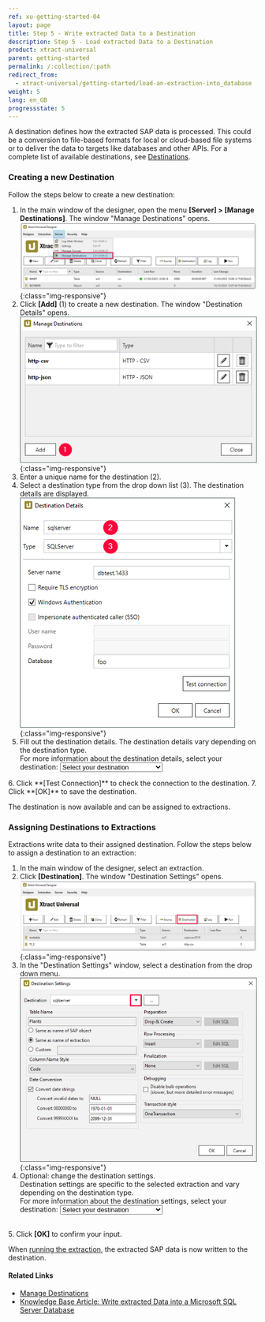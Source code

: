 ```yaml
---
ref: xu-getting-started-04
layout: page
title: Step 5 - Write extracted Data to a Destination
description: Step 5 - Load extracted Data to a Destination
product: xtract-universal
parent: getting-started
permalink: /:collection/:path
redirect_from:
  - xtract-universal/getting-started/load-an-extraction-into_database
weight: 5
lang: en_GB
progressstate: 5
---
```


 
A destination defines how the extracted SAP data is processed. 
This could be a conversion to file-based formats for local or cloud-based file systems or to deliver the data to targets like databases and other APIs. 
For a complete list of available destinations, see [Destinations](../destinations).

### Creating a new Destination
<!---
this script generates a link to the destination details of the selected destination (in step 5)
the option in the list must be set as follows:
	<option value="name-of-the-md-file-of-the-destination">DisplayedName</option>
-->
  <script>
  function getSelectedValueDetails(){
	var selectedValueD = document.getElementById("destination").value;
	window.location = "https://help.theobald-software.com/en/xtract-universal/destinations/" + selectedValueD + "#destination-details"
	}
  </script> 

Follow the steps below to create a new destination:
1. In the main window of the designer, open the menu **[Server] > [Manage Destinations]**. The window "Manage Destinations" opens.
![Load-Destinations](/img/content/xu/xu_destination.png){:class="img-responsive"}
2. Click **[Add]** (1) to create a new destination. The window "Destination Details" opens.<br>
![Load-Manage-Shared-Destination](/img/content/destinations_load_manage_shared.png){:class="img-responsive"}
3. Enter a unique name for the destination (2). 
4. Select a destination type from the drop down list (3). The destination details are displayed.<br>
![Select-Destination-Type](/img/content/sqlserver_destination-details.png){:class="img-responsive"}
5. Fill out the destination details. The destination details vary depending on the destination type. <br>
For more information about the destination details, select your destination: <select name="destinationlist" id="destination" onChange="getSelectedValueDetails();">
    <option value=" " disabled selected>Select your destination</option>
    <option value="csv-flat-file">Flat File CSV</option>
    <option value="json-flat-file">Flat File JSON</option>
    <option value="parquet">Flat File Parquet</option>
	<option value="csv-via-http">WebService CSV</option>
	<option value="json-via-http">WebService JSON</option>
	<option value="alteryx">Alteryx</option>
	<option value="amazon-aws-s3">Amazon S3</option>
	<option value="amazon-redshift">Amazon Redshift</option>
	<option value="azure-storage">Azure Storage</option>
	<option value="azure-synapse-analytics">Azure Synapse Analytics</option>
	<option value="exasol">EXASolution</option>
	<option value="google-cloud-storage">Google Cloud Storage</option>
	<option value="hadoop">Hadoop</option>
	<option value="ibm-db2">IBM DB2</option>
	<option value="knime">KNIME</option>
	<option value="microsoft-sql-server">Microsoft SQL Server</option>
	<option value="mysql">MySQL</option>
	<option value="oracle">Oracle</option>
	<option value="postgreSQL">PostgreSQL</option>
	<option value="Power-BI-Connector">Power BI Connector</option>
	<option value="qliksense-qlikview">QlikSense and QlikView</option>
	<option value="salesforce">Salesforce</option>
	<option value="sap-hana">SAP HANA</option>
	<option value="sharepoint">SharePoint</option>
	<option value="snowflake">Snowflake</option>
	<option value="server-report-services">SQL Server Reporting Services</option>
	<option value="tableau">Tableau</option>
  </select>
6. Click **[Test Connection]** to check the connection to the destination.
7. Click **[OK]** to save the destination. 

The destination is now available and can be assigned to extractions.

### Assigning Destinations to Extractions

<!---
this script generates a link to the destination settings of the selected destination (in step 4)
the option in the list must be set as follows:
	<option value="name-of-the-md-file-of-the-destination">DisplayedName</option>
-->
  <script>
  function getSelectedValueSettings(){
	var selectedValueS = document.getElementById("destinationsettings").value;
	window.location = "https://help.theobald-software.com/en/xtract-universal/destinations/" + selectedValueS + "#destination-settings"
	}
  </script> 
  
Extractions write data to their assigned destination.
Follow the steps below to assign a destination to an extraction:

1. In the main window of the designer, select an extraction.
2. Click **[Destination]**. The window "Destination Settings" opens.<br>
![Load-Destinations](/img/content/xu/xu_designer_destination.png){:class="img-responsive"}
3. In the "Destination Settings" window, select a destination from the drop down menu.
![Load-Shared-Destination-SQLServer](/img/content/sqlserver_destination-settings.png){:class="img-responsive"}
4. Optional: change the destination settings.<br>
Destination settings are specific to the selected extraction and vary depending on the destination type. <br>
For more information about the destination settings, select your destination: <select id="destinationsettings" onChange="getSelectedValueSettings();">
    <option value=" " disabled selected>Select your destination</option>
    <option value="csv-flat-file">Flat File CSV</option>
    <option value="json-flat-file">Flat File JSON</option>
    <option value="parquet">Flat File Parquet</option>
	<option value="csv-via-http">WebService CSV</option>
	<option value="json-via-http">WebService JSON</option>
	<option value="alteryx">Alteryx</option>
	<option value="amazon-aws-s3">Amazon S3</option>
	<option value="amazon-redshift">Amazon Redshift</option>
	<option value="azure-storage">Azure Storage</option>
	<option value="azure-synapse-analytics">Azure Synapse Analytics</option>
	<option value="exasol">EXASolution</option>
	<option value="google-cloud-storage">Google Cloud Storage</option>
	<option value="hadoop">Hadoop</option>
	<option value="ibm-db2">IBM DB2</option>
	<option value="knime">KNIME</option>
	<option value="microsoft-sql-server">Microsoft SQL Server</option>
	<option value="mysql">MySQL</option>
	<option value="oracle">Oracle</option>
	<option value="postgreSQL">PostgreSQL</option>
	<option value="Power-BI-Connector">Power BI Connector</option>
	<option value="qliksense-qlikview">QlikSense and QlikView</option>
	<option value="salesforce">Salesforce</option>
	<option value="sap-hana">SAP HANA</option>
	<option value="sharepoint">SharePoint</option>
	<option value="snowflake">Snowflake</option>
	<option value="server-report-services">SQL Server Reporting Services</option>
	<option value="tableau">Tableau</option>
  </select><br>
5. Click **[OK]** to confirm your input.       

When [running the extraction](./run-an-extraction), the extracted SAP data is now written to the destination.

#### Related Links
- [Manage Destinations](../destinations/managing-destinations)
- [Knowledge Base Article: Write extracted Data into a Microsoft SQL Server Database](https://kb.theobald-software.com/xtract-universal/load-an-extraction-into_database)
